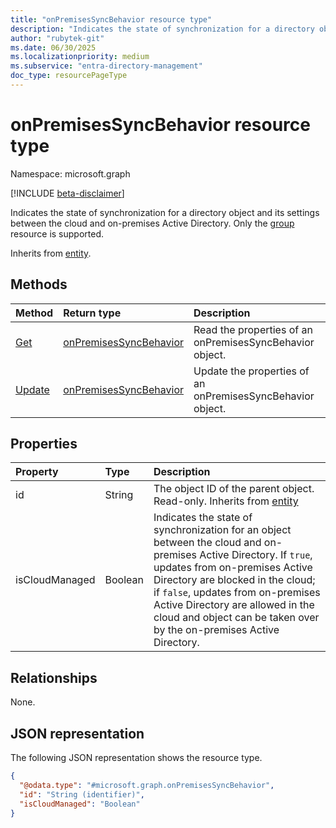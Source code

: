 ```yaml
---
title: "onPremisesSyncBehavior resource type"
description: "Indicates the state of synchronization for a directory object between the cloud and on-premises Active Directory."
author: "rubytek-git"
ms.date: 06/30/2025
ms.localizationpriority: medium
ms.subservice: "entra-directory-management"
doc_type: resourcePageType
---
```


# onPremisesSyncBehavior resource type

Namespace: microsoft.graph

[!INCLUDE [beta-disclaimer](../../includes/beta-disclaimer.md)]

Indicates the state of synchronization for a directory object and its settings between the cloud and on-premises Active Directory. Only the [group](../resources/group.md) resource is supported.

Inherits from [entity](../resources/entity.md).

## Methods
|Method|Return type|Description|
|:---|:---|:---|
|[Get](../api/onpremisessyncbehavior-get.md)|[onPremisesSyncBehavior](../resources/onpremisessyncbehavior.md)|Read the properties of an onPremisesSyncBehavior object.|
|[Update](../api/onpremisessyncbehavior-update.md)|[onPremisesSyncBehavior](../resources/onpremisessyncbehavior.md)|Update the properties of an onPremisesSyncBehavior object.|

## Properties
|Property|Type|Description|
|:---|:---|:---|
|id|String|The object ID of the parent object. Read-only. Inherits from [entity](../resources/entity.md)|
|isCloudManaged|Boolean|Indicates the state of synchronization for an object between the cloud and on-premises Active Directory. If `true`, updates from on-premises Active Directory are blocked in the cloud; if `false`, updates from on-premises Active Directory are allowed in the cloud and object can be taken over by the on-premises Active Directory.|

## Relationships
None.

## JSON representation
The following JSON representation shows the resource type.
<!-- {
  "blockType": "resource",
  "keyProperty": "id",
  "@odata.type": "microsoft.graph.onPremisesSyncBehavior",
  "baseType": "microsoft.graph.entity",
  "openType": false
}
-->
``` json
{
  "@odata.type": "#microsoft.graph.onPremisesSyncBehavior",
  "id": "String (identifier)",
  "isCloudManaged": "Boolean"
}
```


